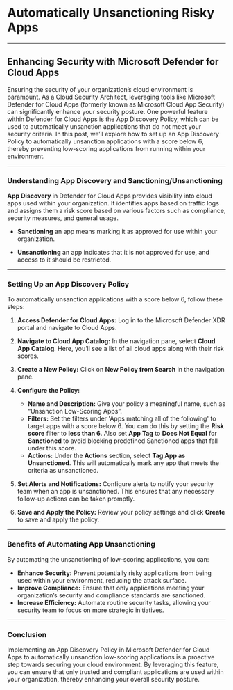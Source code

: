 # Automatically Unsanctioning Risky Apps
---

## Enhancing Security with Microsoft Defender for Cloud Apps

Ensuring the security of your organization’s cloud environment is paramount. As a Cloud Security Architect, leveraging tools like Microsoft Defender for Cloud Apps (formerly known as Microsoft Cloud App Security) can significantly enhance your security posture. One powerful feature within Defender for Cloud Apps is the App Discovery Policy, which can be used to automatically unsanction applications that do not meet your security criteria. In this post, we’ll explore how to set up an App Discovery Policy to automatically unsanction applications with a score below 6, thereby preventing low-scoring applications from running within your environment.

---
### Understanding App Discovery and Sanctioning/Unsanctioning

**App Discovery** in Defender for Cloud Apps provides visibility into cloud apps used within your organization. It identifies apps based on traffic logs and assigns them a risk score based on various factors such as compliance, security measures, and general usage.

- **Sanctioning** an app means marking it as approved for use within your organization. 

- **Unsanctioning** an app indicates that it is not approved for use, and access to it should be restricted.

---
### Setting Up an App Discovery Policy

To automatically unsanction applications with a score below 6, follow these steps:

1. **Access Defender for Cloud Apps:** Log in to the Microsoft Defender XDR portal and navigate to Cloud Apps.
    
2. **Navigate to Cloud App Catalog:** In the navigation pane, select **Cloud App Catalog**. Here, you’ll see a list of all cloud apps along with their risk scores.
    
3. **Create a New Policy:** Click on **New Policy from Search** in the navigation pane.
    
4. **Configure the Policy:**
    
    - **Name and Description:** Give your policy a meaningful name, such as “Unsanction Low-Scoring Apps”.
    - **Filters:** Set the filters under 'Apps matching all of the following' to target apps with a score below 6. You can do this by setting the **Risk score** filter to **less than 6**. Also set **App Tag** to **Does Not Equal** for **Sanctioned** to avoid blocking predefined Sanctioned apps that fall under this score.
    - **Actions:** Under the **Actions** section, select **Tag App as Unsanctioned**. This will automatically mark any app that meets the criteria as unsanctioned.

5. **Set Alerts and Notifications:** Configure alerts to notify your security team when an app is unsanctioned. This ensures that any necessary follow-up actions can be taken promptly.
    
6. **Save and Apply the Policy:** Review your policy settings and click **Create** to save and apply the policy.
    

---
### Benefits of Automating App Unsanctioning

By automating the unsanctioning of low-scoring applications, you can:

- **Enhance Security:** Prevent potentially risky applications from being used within your environment, reducing the attack surface.
- **Improve Compliance:** Ensure that only applications meeting your organization’s security and compliance standards are sanctioned.
- **Increase Efficiency:** Automate routine security tasks, allowing your security team to focus on more strategic initiatives.

---
### Conclusion

Implementing an App Discovery Policy in Microsoft Defender for Cloud Apps to automatically unsanction low-scoring applications is a proactive step towards securing your cloud environment. By leveraging this feature, you can ensure that only trusted and compliant applications are used within your organization, thereby enhancing your overall security posture.
